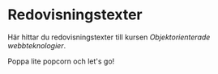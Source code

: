 ---
---
Redovisningstexter
=========================

Här hittar du redovisningstexter till kursen *Objektorienterade webbteknologier*.

Poppa lite popcorn och let's go!

